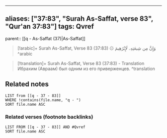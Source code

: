 
---
aliases: ["37:83", "Surah As-Saffat, verse 83", "Qur'an 37:83"]
tags: Qvref
---

parent:: [[q - As-Saffat (37)|As-Saffat]]

> [!arabic]+ Surah As-Saffat, Verse 83 (37:83)
> <span class="quran-arabic">۞ وَإِنَّ مِن شِيعَتِهِۦ لَإِبْرَٰهِيمَ</span>
^arabic

> [!translation]+ Surah As-Saffat, Verse 83 (37:83) - Translation
> Ибрахим (Авраам) был одним из его приверженцев.
^translation



## Related notes
```dataview
LIST from [[q - 37 - 83]]
WHERE !contains(file.name, "q - ")
SORT file.name ASC
```

### Related verses (footnote backlinks)
```dataview
LIST FROM [[q - 37 - 83]] AND #Qvref
SORT file.name ASC
```

